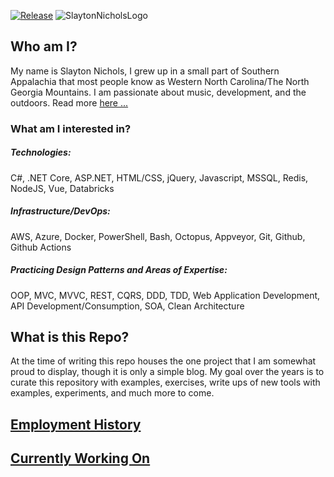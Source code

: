 [![Release](https://github.com/SlaytonNichols/SlaytonNichols/actions/workflows/release.yml/badge.svg)](https://github.com/SlaytonNichols/SlaytonNichols/actions/workflows/release.yml)
![SlaytonNicholsLogo](https://user-images.githubusercontent.com/45402324/88486759-ff3f6e80-cf4d-11ea-8869-cb0de304b698.png)

## Who am I?

My name is Slayton Nichols, I grew up in a small part of Southern Appalachia that most people know as Western North Carolina/The North Georgia Mountains. I am passionate about music, development, and the outdoors. Read more [here ...](https://nicholsslayton.com)

### What am I interested in?

##### Technologies:

C#, .NET Core, ASP.NET, HTML/CSS, jQuery, Javascript, MSSQL, Redis, NodeJS, Vue, Databricks

##### Infrastructure/DevOps:

AWS, Azure, Docker, PowerShell, Bash, Octopus, Appveyor, Git, Github, Github Actions

##### Practicing Design Patterns and Areas of Expertise:

OOP, MVC, MVVC, REST, CQRS, DDD, TDD, Web Application Development, API Development/Consumption, SOA, Clean Architecture

## What is this Repo?

At the time of writing this repo houses the one project that I am somewhat proud to display, though it is only a simple blog. My goal over the years is to curate this repository with examples, exercises, write ups of new tools with examples, experiments, and much more to come.

## [Employment History](https://nicholsslayton.com/posts/employment-history)

## [Currently Working On](https://nicholsslayton.com/posts/todos)
